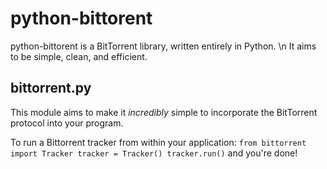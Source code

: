 python-bittorent
=========
python-bittorent is a BitTorrent library, written entirely in Python. \n It aims to be simple, clean, and efficient.

bittorrent.py
------------
This module aims to make it *incredibly* simple to incorporate the BitTorrent protocol into your program.

To run a Bittorrent tracker from within your application:
`from bittorrent import Tracker
tracker = Tracker()
tracker.run()`
and you're done!